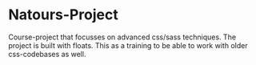 # Natours-Project

Course-project that focusses on advanced css/sass techniques. 
The project is built with floats. This as a training to be able to work with older css-codebases as well.
